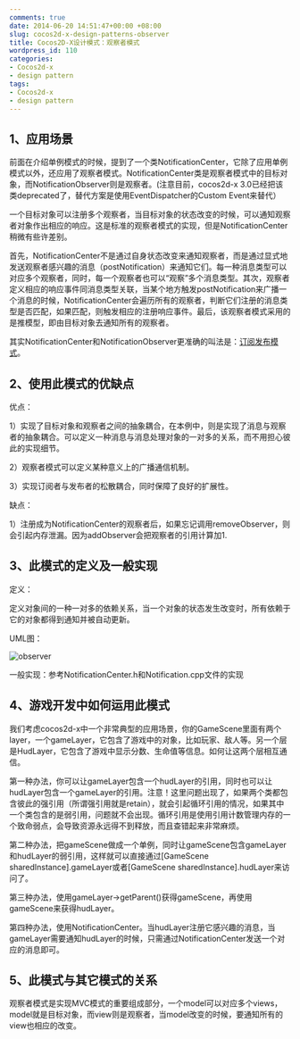 ```yaml
---
comments: true
date: 2014-06-20 14:51:47+00:00 +08:00
slug: cocos2d-x-design-patterns-observer
title: Cocos2D-X设计模式：观察者模式
wordpress_id: 110
categories:
- Cocos2d-x
- design pattern
tags:
- Cocos2d-x
- design pattern
---
```


## 1、应用场景

前面在介绍单例模式的时候，提到了一个类NotificationCenter，它除了应用单例模式以外，还应用了观察者模式。NotificationCenter类是观察者模式中的目标对象，而NotificationObserver则是观察者。(注意目前，cocos2d-x 3.0已经把该类deprecated了，替代方案是使用EventDispatcher的Custom Event来替代）

一个目标对象可以注册多个观察者，当目标对象的状态改变的时候，可以通知观察者对象作出相应的响应。这是标准的观察者模式的实现，但是NotificationCenter稍微有些许差别。

<!-- more -->

首先，NotificationCenter不是通过自身状态改变来通知观察者，而是通过显式地发送观察者感兴趣的消息（postNotification）来通知它们。每一种消息类型可以对应多个观察者，同时，每一个观察者也可以“观察”多个消息类型。其次，观察者定义相应的响应事件同消息类型关联，当某个地方触发postNotification来广播一个消息的时候，NotificationCenter会遍历所有的观察者，判断它们注册的消息类型是否匹配，如果匹配，则触发相应的注册响应事件。最后，该观察者模式采用的是推模型，即由目标对象去通知所有的观察者。

其实NotificationCenter和NotificationObserver更准确的叫法是：[订阅发布模式](http://en.wikipedia.org/wiki/Publish%E2%80%93subscribe_pattern)。

## 2、使用此模式的优缺点

优点：

1）实现了目标对象和观察者之间的抽象耦合，在本例中，则是实现了消息与观察者的抽象耦合。可以定义一种消息与消息处理对象的一对多的关系，而不用担心彼此的实现细节。

2）观察者模式可以定义某种意义上的广播通信机制。

3）实现订阅者与发布者的松散耦合，同时保障了良好的扩展性。

缺点：

1）注册成为NotificationCenter的观察者后，如果忘记调用removeObserver，则会引起内存泄漏。因为addObserver会把观察者的引用计算加1.

## 3、此模式的定义及一般实现

定义：

定义对象间的一种一对多的依赖关系，当一个对象的状态发生改变时，所有依赖于它的对象都得到通知并被自动更新。

UML图：

![observer](https://zilongshanren.com/img/500px-Observer.svg_.png)

一般实现：参考NotificationCenter.h和Notification.cpp文件的实现

## 4、游戏开发中如何运用此模式

我们考虑cocos2d-x中一个非常典型的应用场景，你的GameScene里面有两个layer，一个gameLayer，它包含了游戏中的对象，比如玩家、敌人等。另一个层是HudLayer，它包含了游戏中显示分数、生命值等信息。如何让这两个层相互通信。

第一种办法，你可以让gameLayer包含一个hudLayer的引用，同时也可以让hudLayer包含一个gameLayer的引用。注意！这里问题出现了，如果两个类都包含彼此的强引用（所谓强引用就是retain），就会引起循环引用的情况，如果其中一个类包含的是弱引用，问题就不会出现。循环引用是使用引用计数管理内存的一个致命弱点，会导致资源永远得不到释放，而且查错起来非常麻烦。

第二种办法，把gameScene做成一个单例，同时让gameScene包含gameLayer和hudLayer的弱引用，这样就可以直接通过[GameScene sharedInstance].gameLayer或者[GameScene sharedInstance].hudLayer来访问了。

第三种办法，使用gameLayer->getParent()获得gameScene，再使用gameScene来获得hudLayer。

第四种办法，使用NotificationCenter。当hudLayer注册它感兴趣的消息，当gameLayer需要通知hudLayer的时候，只需通过NotificationCenter发送一个对应的消息即可。

## 5、此模式与其它模式的关系

观察者模式是实现MVC模式的重要组成部分，一个model可以对应多个views，model就是目标对象，而view则是观察者，当model改变的时候，要通知所有的view也相应的改变。
